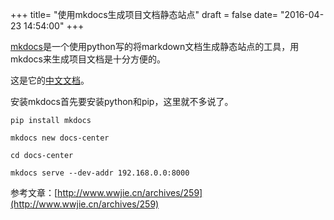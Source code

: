 +++
title= "使用mkdocs生成项目文档静态站点"
draft = false
date= "2016-04-23 14:54:00"
+++

[mkdocs](http://www.mkdocs.org/)是一个使用python写的将markdown文档生成静态站点的工具，用mkdocs来生成项目文档是十分方便的。

这是它的[中文文档](http://markdown-docs-zh.readthedocs.org/zh_CN/latest/)。

安装mkdocs首先要安装python和pip，这里就不多说了。

```shell
pip install mkdocs

mkdocs new docs-center

cd docs-center

mkdocs serve --dev-addr 192.168.0.0:8000
```

参考文章：[http://www.wwjie.cn/archives/259](http://www.wwjie.cn/archives/259)